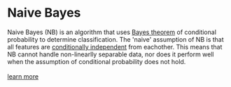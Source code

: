 # Naive Bayes

Naive Bayes (NB) is an algorithm that uses [Bayes theorem](https://en.wikipedia.org/wiki/Bayes%27_theorem) of conditional probability to determine classification. The 'naive' assumption of NB is that all features are [conditionally independent](https://en.wikipedia.org/wiki/Conditional_independence) from eachother. This means that NB cannot handle non-linearlly separable data, nor does it perform well when the assumption of conditional probability does not hold.
\
\
[learn more](https://en.wikipedia.org/wiki/Naive_Bayes_classifier)